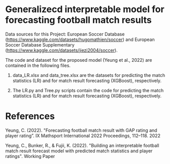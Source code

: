 # Generalizecd interpretable model for forecasting football match results
Data sources for this Project: European Soccer Database (https://www.kaggle.com/datasets/hugomathien/soccer) and European Soccer Database Supplementary (https://www.kaggle.com/datasets/jiezi2004/soccer).

The code and dataset for the proposed model (Yeung et al., 2022) are contained in the following files.

1. data_LR.xlsx and data_tree.xlsx are the datasets for predicting the match statistics (LR) and for match result forecasting (XGBoost), respectively.

2. The LR.py and Tree.py scripts contain the code for predicting the match statistics (LR) and for match result forecasting (XGBoost), respectively.

# References
Yeung, C. (2022). "Forecasting football match result with GAP rating and player rating”. IX Mathsport International 2022 Proceedings, 112–118.
2022

Yeung, C., Bunker, R., & Fujii, K. (2022). "Building an interpretable football match result forecast model with predicted match statistics and player ratings". Working Paper

